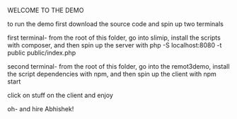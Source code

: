 WELCOME TO THE DEMO

to run the demo first download the source code and spin up two terminals

first terminal- from the root of this folder, go into slimip, install the scripts with composer, and then spin up the server with php -S localhost:8080 -t public public/index.php

second terminal- from the root of this folder, go into the remot3demo, install the script dependencies with npm, and then spin up the client with npm start

click on stuff on the client and enjoy

oh- and hire Abhishek!
